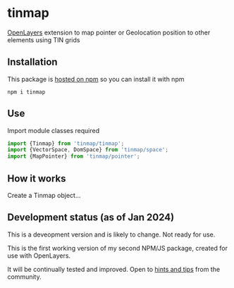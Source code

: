 # tinmap
[OpenLayers](https://openlayers.org/) extension to map pointer or Geolocation position to other elements using TIN grids

## Installation

This package is [hosted on npm](https://www.npmjs.com/package/tinmap) so you can install it with npm

```
npm i tinmap
```

## Use

Import module classes required

```javascript
import {Tinmap} from 'tinmap/tinmap';
import {VectorSpace, DomSpace} from 'tinmap/space';
import {MapPointer} from 'tinmap/pointer';
```


## How it works

Create a Tinmap object...

## Development status (as of Jan 2024)

This is a deveopment version and is likely to change. Not ready for use.

This is the first working version of my second NPM/JS package, created for use with OpenLayers.

It will be continually tested and improved. Open to [hints and tips](https://github.com/Robinini/tinmap/issues) from the community.